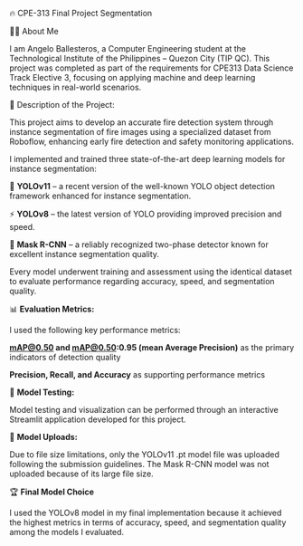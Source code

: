 🔥 CPE-313 Final Project Segmentation

👨‍💻 About Me

I am Angelo Ballesteros, a Computer Engineering student at the Technological Institute of the Philippines – Quezon City (TIP QC). This project was completed as part of the requirements for CPE313 Data Science Track Elective 3, focusing on applying machine and deep learning techniques in real-world scenarios.

📌 Description of the Project:

This project aims to develop an accurate fire detection system through instance segmentation of fire images using a specialized dataset from Roboflow, enhancing early fire detection and safety monitoring applications.

I implemented and trained three state-of-the-art deep learning models for instance segmentation:

🧠 **YOLOv11** – a recent version of the well-known YOLO object detection framework enhanced for instance segmentation.

⚡ **YOLOv8** – the latest version of YOLO providing improved precision and speed.

🎯 **Mask R-CNN** – a reliably recognized two-phase detector known for excellent instance segmentation quality.
    
Every model underwent training and assessment using the identical dataset to evaluate performance regarding accuracy, speed, and segmentation quality.

📊 **Evaluation Metrics:**

I used the following key performance metrics:

**mAP@0.50 and mAP@0.50:0.95 (mean Average Precision)** as the primary indicators of detection quality

**Precision, Recall, and Accuracy** as supporting performance metrics

🧪 **Model Testing:**

Model testing and visualization can be performed through an interactive Streamlit application developed for this project.

📁 **Model Uploads:**

Due to file size limitations, only the YOLOv11 .pt model file was uploaded following the submission guidelines. The Mask R-CNN model was not uploaded because of its large file size.

🏆 **Final Model Choice**

I used the YOLOv8 model in my final implementation because it achieved the highest metrics in terms of accuracy, speed, and segmentation quality among the models I evaluated.
